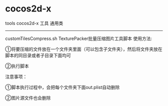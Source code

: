 cocos2d-x
=========

tools  cocos2d-x 工具  通用类

------------------------------
customTilesCompress.sh    TexturePacker批量压缩图片工具脚本
使用方法:

①将要压缩的文件放在一个文件夹里面（可以包含子文件夹），然后将文件夹放在脚本的同目录或者子目录下面均可

②执行脚本

注意事项：

①脚本执行过程中，会把每个文件夹下面out.plist自动删除

②图片源文件也会删除

